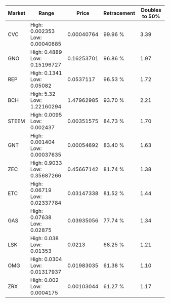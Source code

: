 | Market | Range | Price| Retracement | Doubles to 50% |
| --- | --- | --- | --- | --- |
| CVC | High: 0.002353<br />Low: 0.00040685 | 0.00040764 | 99.96 % | 3.39 |
| GNO | High: 0.4889<br />Low: 0.15196727 | 0.16253701 | 96.86 % | 1.97 |
| REP | High: 0.1341<br />Low: 0.05082 | 0.0537117 | 96.53 % | 1.72 |
| BCH | High: 5.32<br />Low: 1.22160294 | 1.47962985 | 93.70 % | 2.21 |
| STEEM | High: 0.0095<br />Low: 0.002437 | 0.00351575 | 84.73 % | 1.70 |
| GNT | High: 0.001404<br />Low: 0.00037635 | 0.00054692 | 83.40 % | 1.63 |
| ZEC | High: 0.9033<br />Low: 0.35687266 | 0.45667142 | 81.74 % | 1.38 |
| ETC | High: 0.06719<br />Low: 0.02337784 | 0.03147338 | 81.52 % | 1.44 |
| GAS | High: 0.07638<br />Low: 0.02875 | 0.03935056 | 77.74 % | 1.34 |
| LSK | High: 0.038<br />Low: 0.01353 | 0.0213 | 68.25 % | 1.21 |
| OMG | High: 0.0304<br />Low: 0.01317937 | 0.01983035 | 61.38 % | 1.10 |
| ZRX | High: 0.002<br />Low: 0.0004175 | 0.00103044 | 61.27 % | 1.17 |

